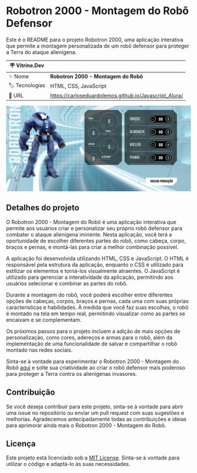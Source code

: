 # Robotron 2000 - Montagem do Robô Defensor

Este é o README para o projeto Robotron 2000, uma aplicação interativa que permite a montagem personalizada de um robô defensor para proteger a Terra do ataque alienígena.

| :placard: Vitrine.Dev |     |
| -------------  | --- |
| :sparkles: Nome        | **Robotron 2000 - Montagem do Robô**
| :label: Tecnologias | HTML, CSS, JavaScript
| :rocket: URL         | https://carloseduardolemos.github.io/Javascript_Alura/

<!-- Inserir imagem com a #vitrinedev ao final do link -->
![](https://raw.githubusercontent.com/CarlosEduardoLemos/Javascript_Alura/main/img/Captura%20de%20tela%202023-06-03%20125235.png#vitrinedev)

## Detalhes do projeto

O Robotron 2000 - Montagem do Robô é uma aplicação interativa que permite aos usuários criar e personalizar seu próprio robô defensor para combater o ataque alienígena iminente. Nesta aplicação, você terá a oportunidade de escolher diferentes partes do robô, como cabeça, corpo, braços e pernas, e montá-las para criar a melhor combinação possível.

A aplicação foi desenvolvida utilizando HTML, CSS e JavaScript. O HTML é responsável pela estrutura da aplicação, enquanto o CSS é utilizado para estilizar os elementos e torná-los visualmente atraentes. O JavaScript é utilizado para gerenciar a interatividade da aplicação, permitindo aos usuários selecionar e combinar as partes do robô.

Durante a montagem do robô, você poderá escolher entre diferentes opções de cabeças, corpos, braços e pernas, cada uma com suas próprias características e habilidades. À medida que você faz suas escolhas, o robô é montado na tela em tempo real, permitindo visualizar como as partes se encaixam e se complementam.

Os próximos passos para o projeto incluem a adição de mais opções de personalização, como cores, adereços e armas para o robô, além da implementação de uma funcionalidade de salvar e compartilhar o robô montado nas redes sociais.

Sinta-se à vontade para experimentar o Robotron 2000 - Montagem do Robô [aqui](https://carloseduardolemos.github.io/Javascript_Alura/) e solte sua criatividade ao criar o robô defensor mais poderoso para proteger a Terra contra os alienígenas invasores.

## Contribuição

Se você deseja contribuir para este projeto, sinta-se à vontade para abrir uma issue no repositório ou enviar um pull request com suas sugestões e melhorias. Agradecemos antecipadamente todas as contribuições e ideias para aprimorar ainda mais o Robotron 2000 - Montagem do Robô.

## Licença

Este projeto está licenciado sob a [MIT License](https://opensource.org/licenses/MIT). Sinta-se à vontade para utilizar o código e adaptá-lo às suas necessidades.